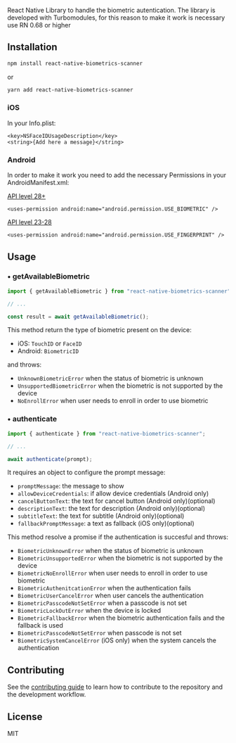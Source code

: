 React Native Library to handle the biometric autentication.
The library is developed with Turbomodules, for this reason to make it work is necessary use RN 0.68 or higher

## Installation
```sh
npm install react-native-biometrics-scanner
```
or
```sh
yarn add react-native-biometrics-scanner
```

### iOS
In your Info.plist:
```
<key>NSFaceIDUsageDescription</key>
<string>{Add here a message}</string>
```

### Android
In order to make it work you need to add the necessary Permissions in your AndroidManifest.xml:

[API level 28+](https://developer.android.com/reference/android/Manifest.permission#USE_BIOMETRIC)
```
<uses-permission android:name="android.permission.USE_BIOMETRIC" />
```

[API level 23-28](https://developer.android.com/reference/android/Manifest.permission#USE_FINGERPRINT)
```
<uses-permission android:name="android.permission.USE_FINGERPRINT" />
```

## Usage

### • getAvailableBiometric

```ts
import { getAvailableBiometric } from "react-native-biometrics-scanner";

// ...

const result = await getAvailableBiometric();
```

This method return the type of biometric present on the device:

- iOS: `TouchID` or `FaceID`
- Android: `BiometricID`

and throws:

- `UnknownBiometricError` when the status of biometric is unknown
- `UnsupportedBiometricError` when the biometric is not supported by the device
- `NoEnrollError` when user needs to enroll in order to use biometric

### • authenticate

```ts
import { authenticate } from "react-native-biometrics-scanner";

// ...

await authenticate(prompt);
```
It requires an object to configure the prompt message:
- `promptMessage`: the message to show
- `allowDeviceCredentials`: if allow device credentials (Android only)
- `cancelButtonText`: the text for cancel button (Android only)(optional)
- `descriptionText`: the text for description (Android only)(optional)
- `subtitleText`: the text for subtitle (Android only)(optional)
- `fallbackPromptMessage`: a text as fallback (iOS only)(optional)


This method resolve a promise if the authentication is succesful and throws:

- `BiometricUnknownError` when the status of biometric is unknown
- `BiometricUnsupportedError` when the biometric is not supported by the device
- `BiometricNoEnrollError` when user needs to enroll in order to use biometric
- `BiometricAuthenitcationError` when the authentication fails
- `BiometricUserCancelError` when user cancels the authentication
- `BiometricPasscodeNotSetError` when a passcode is not set
- `BiometricLockOutError` when the device is locked
- `BiometricFallbackError` when the biometric authentication fails and the fallback is used
- `BiometricPasscodeNotSetError` when passcode is not set
- `BiometricSystemCancelError` (iOS only) when the system cancels the authentication

## Contributing
See the [contributing guide](CONTRIBUTING.md) to learn how to contribute to the repository and the development workflow.

## License
MIT